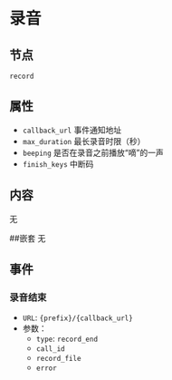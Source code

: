 # 录音

## 节点
```
record
```

## 属性
- `callback_url`            事件通知地址
- `max_duration`            最长录音时限（秒）
- `beeping`                 是否在录音之前播放“嘀”的一声
- `finish_keys`             中断码

## 内容
无

##嵌套
无

## 事件

### 录音结束
- `URL`: `{prefix}/{callback_url}`
- 参数：
  - `type`: `record_end`
  - `call_id`
  - `record_file`
  - `error`
